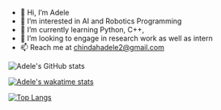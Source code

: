 - 👋 Hi, I’m Adele
- 👀 I’m interested in AI and Robotics Programming
- 🌱 I’m currently learning Python, C++, 
- 💞️ I’m looking to engage in research work as well as intern
- 📫 Reach me at chindahadele2@gmail.com


![Adele's GitHub stats](https://github-readme-stats.vercel.app/api?username=AI-Nerd1&show_icons=true&theme=radical)

[![Adele's wakatime stats](https://github-readme-stats.vercel.app/api/wakatime?username=Logan)](https://github.com/AI-Nerd1/github-readme-stats)


[![Top Langs](https://github-readme-stats.vercel.app/api/top-langs/?username=AI-Nerd1)](https://github.com/AI-Nerd1/github-readme-stats)

<!---
AI-Nerd1/AI-Nerd1 is a ✨ special ✨ repository because its `README.md` (this file) appears on your GitHub profile.
You can click the Preview link to take a look at your changes.
--->
